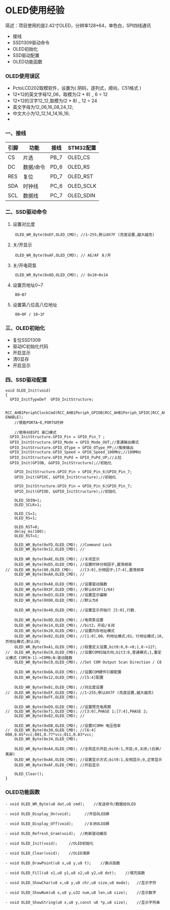 # OLED使用经验

简述：项目使用的是2.42寸OLED，分辨率128*64，单色白，SPI四线通讯
- 接线
- SSD1309驱动命令
- OLED初始化
- SSD驱动配置
- OLED功能函数

### OLED使用误区
- PctoLCD202取模软件，设置为( 阴码，逐列式，顺向，C51格式 )
- 12*12的英文字母12_06，取模为(2 * 8) _ 6 = 12
- 12*12的汉字12_12,取模为(2 * 8) _ 12 = 24
- 英文字母为12_06,16_08,24_12;
- 中文大小为12_12,14_14,16_16;
- 

### 一、接线

| 引脚 | 功能      | 接线 | STM32配置 |
| ---- | --------- | ---- | --------- |
| CS   | 片选      | PB_7 | OLED_CS   |
| DC   | 数据/命令 | PD_6 | OLED_RS   |
| RES  | 复位      | PD_7 | OLED_RST  |
| SDA  | 时钟线    | PC_6 | OLED_SCLK |
| SCL  | 数据线    | PC_7 | OLED_SDIN |

### 二、SSD驱动命令

1. 设置对比度

        OLED_WR_Byte(0xEF,OLED_CMD); //1~255;默认0X7F (亮度设置,越大越亮)

2. 关/开显示

        OLED_WR_Byte(0xAF,OLED_CMD); // AE/AF 关/开
3. 关/开电荷泵

        OLED_WR_Byte(0x8D,OLED_CMD); // 0x10~0x14
4. 设置页地址0~7

        B0~B7
5. 设置第八位高八位地址

        00~0F / 10~1F
### 三、OLED初始化

- 复位SSD1309
- 驱动IC初始化代码
- 开启显示
- 清0显存
- 开启显示

### 四、SSD驱动配置

    void OLED_Init(void)
    {
      GPIO_InitTypeDef  GPIO_InitStructure;

    	RCC_AHB1PeriphClockCmd(RCC_AHB1Periph_GPIOB|RCC_AHB1Periph_GPIOC|RCC_AHB1Periph_GPIOD, ENABLE);
        //使能PORTA~E,PORTG时钟
    	
        //使用4线SPI 串口模式
      GPIO_InitStructure.GPIO_Pin = GPIO_Pin_7 ;
      GPIO_InitStructure.GPIO_Mode = GPIO_Mode_OUT;//普通输出模式
      GPIO_InitStructure.GPIO_OType = GPIO_OType_PP;//推挽输出
      GPIO_InitStructure.GPIO_Speed = GPIO_Speed_100MHz;//100MHz
      GPIO_InitStructure.GPIO_PuPd = GPIO_PuPd_UP;//上拉
      GPIO_Init(GPIOB, &GPIO_InitStructure);//初始化

    	GPIO_InitStructure.GPIO_Pin = GPIO_Pin_6|GPIO_Pin_7;
    	GPIO_Init(GPIOC, &GPIO_InitStructure);//初始化

    	GPIO_InitStructure.GPIO_Pin = GPIO_Pin_6|GPIO_Pin_7;
    	GPIO_Init(GPIOD, &GPIO_InitStructure);//初始化

    	OLED_SDIN=1;
    	OLED_SCLK=1;

    	OLED_CS=1;
    	OLED_RS=1;

    	OLED_RST=0;
    	delay_ms(100);
    	OLED_RST=1;

    	OLED_WR_Byte(0xFD,OLED_CMD); //Command Lock
    	OLED_WR_Byte(0x12,OLED_CMD); //

    	OLED_WR_Byte(0xAE,OLED_CMD); //关闭显示
    	OLED_WR_Byte(0xD5,OLED_CMD); //设置时钟分频因子,震荡频率
    //	OLED_WR_Byte(80,OLED_CMD);   //[3:0],分频因子;[7:4],震荡频率
    	OLED_WR_Byte(0xA0,OLED_CMD); //

    	OLED_WR_Byte(0xA8,OLED_CMD); //设置驱动路数
    	OLED_WR_Byte(0X3F,OLED_CMD); //默认0X3F(1/64)
    	OLED_WR_Byte(0xD3,OLED_CMD); //设置显示偏移
    	OLED_WR_Byte(0X00,OLED_CMD); //默认为0

    	OLED_WR_Byte(0x40,OLED_CMD); //设置显示开始行 [5:0],行数.

    	OLED_WR_Byte(0x8D,OLED_CMD); //电荷泵设置
    	OLED_WR_Byte(0x14,OLED_CMD); //bit2，开启/关闭
    	OLED_WR_Byte(0x20,OLED_CMD); //设置内存地址模式
    	OLED_WR_Byte(0x02,OLED_CMD); //[1:0],00，列地址模式;01，行地址模式;10,页地址模式;默认10;
    	OLED_WR_Byte(0xA1,OLED_CMD); //段重定义设置,bit0:0,0->0;1,0->127;
    //	OLED_WR_Byte(0xC0,OLED_CMD); //设置COM扫描方向;bit3:0,普通模式;1,重定义模式 COM[N-1]->COM0;N:驱动路数
    	OLED_WR_Byte(0xC0,OLED_CMD); //Set COM Output Scan Direction / C8

    	OLED_WR_Byte(0xDA,OLED_CMD); //设置COM硬件引脚配置
    	OLED_WR_Byte(0x12,OLED_CMD); //[5:4]配置

    	OLED_WR_Byte(0x81,OLED_CMD); //对比度设置
    //	OLED_WR_Byte(0xEF,OLED_CMD); //1~255;默认0X7F (亮度设置,越大越亮)
    	OLED_WR_Byte(0xFF,OLED_CMD);

    	OLED_WR_Byte(0xD9,OLED_CMD); //设置预充电周期
    //	OLED_WR_Byte(0xf1,OLED_CMD); //[3:0],PHASE 1;[7:4],PHASE 2;
    	OLED_WR_Byte(0x82,OLED_CMD); //

    	OLED_WR_Byte(0xDB,OLED_CMD); //设置VCOMH 电压倍率
    //	OLED_WR_Byte(0x30,OLED_CMD); //[6:4] 000,0.65*vcc;001,0.77*vcc;011,0.83*vcc;
    	OLED_WR_Byte(0x34,OLED_CMD);

    	OLED_WR_Byte(0xA4,OLED_CMD); //全局显示开启;bit0:1,开启;0,关闭;(白屏/黑屏)
    	OLED_WR_Byte(0xA6,OLED_CMD); //设置显示方式;bit0:1,反相显示;0,正常显示
    	OLED_WR_Byte(0xAF,OLED_CMD); //开启显示

    	OLED_Clear();
    }

### OLED功能函数
    - void OLED_WR_Byte(u8 dat,u8 cmd);    //发送命令/数据给OLED

    - void OLED_Display_On(void);      //开启OLED屏

    - void OLED_Display_Off(void);     //关闭OLED屏

    - void OLED_Refresh_Gram(void);  //刷新驱动缓存

    - void OLED_Init(void);     //OLED初始化

    - void OLED_Clear(void);    //OLED清屏

    - void OLED_DrawPoint(u8 x,u8 y,u8 t);    //画点函数

    - void OLED_Fill(u8 x1,u8 y1,u8 x2,u8 y2,u8 dot);    //填充函数

    - void OLED_ShowChar(u8 x,u8 y,u8 chr,u8 size,u8 mode);   //显示字符

    - void OLED_ShowNum(u8 x,u8 y,u32 num,u8 len,u8 size);    //显示数字

    - void OLED_ShowString(u8 x,u8 y,const u8 *p,u8 size);	  //显示字符串
